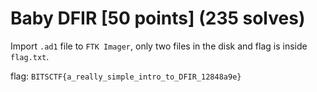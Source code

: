 # Baby DFIR [50 points] (235 solves)
Import `.ad1` file to `FTK Imager`, only two files in the disk and flag is inside `flag.txt`.

flag: `BITSCTF{a_really_simple_intro_to_DFIR_12848a9e}`